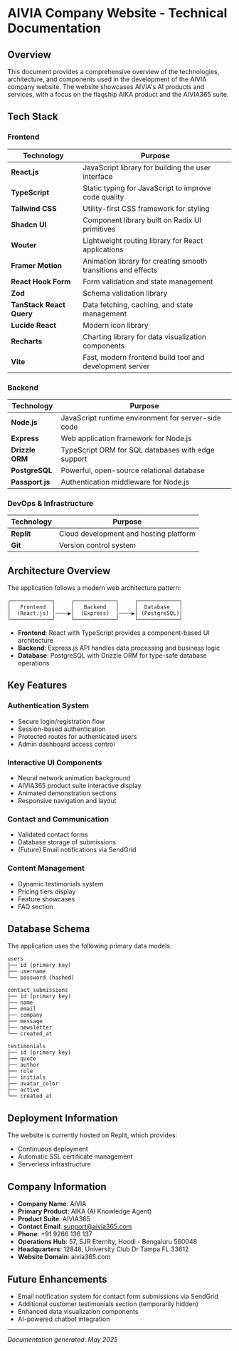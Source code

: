 # AIVIA Company Website - Technical Documentation

## Overview
This document provides a comprehensive overview of the technologies, architecture, and components used in the development of the AIVIA company website. The website showcases AIVIA's AI products and services, with a focus on the flagship AIKA product and the AIVIA365 suite.

## Tech Stack

### Frontend
| Technology | Purpose |
|------------|---------|
| **React.js** | JavaScript library for building the user interface |
| **TypeScript** | Static typing for JavaScript to improve code quality |
| **Tailwind CSS** | Utility-first CSS framework for styling |
| **Shadcn UI** | Component library built on Radix UI primitives |
| **Wouter** | Lightweight routing library for React applications |
| **Framer Motion** | Animation library for creating smooth transitions and effects |
| **React Hook Form** | Form validation and state management |
| **Zod** | Schema validation library |
| **TanStack React Query** | Data fetching, caching, and state management |
| **Lucide React** | Modern icon library |
| **Recharts** | Charting library for data visualization components |
| **Vite** | Fast, modern frontend build tool and development server |

### Backend
| Technology | Purpose |
|------------|---------|
| **Node.js** | JavaScript runtime environment for server-side code |
| **Express** | Web application framework for Node.js |
| **Drizzle ORM** | TypeScript ORM for SQL databases with edge support |
| **PostgreSQL** | Powerful, open-source relational database |
| **Passport.js** | Authentication middleware for Node.js |

### DevOps & Infrastructure
| Technology | Purpose |
|------------|---------|
| **Replit** | Cloud development and hosting platform |
| **Git** | Version control system |

## Architecture Overview
The application follows a modern web architecture pattern:

```
┌─────────────┐     ┌─────────────┐     ┌─────────────┐
│   Frontend  │     │   Backend   │     │  Database   │
│  (React.js) │────▶│  (Express)  │────▶│ (PostgreSQL)│
└─────────────┘     └─────────────┘     └─────────────┘
```

- **Frontend**: React with TypeScript provides a component-based UI architecture
- **Backend**: Express.js API handles data processing and business logic
- **Database**: PostgreSQL with Drizzle ORM for type-safe database operations

## Key Features

### Authentication System
- Secure login/registration flow
- Session-based authentication
- Protected routes for authenticated users
- Admin dashboard access control

### Interactive UI Components
- Neural network animation background
- AIVIA365 product suite interactive display
- Animated demonstration sections
- Responsive navigation and layout

### Contact and Communication
- Validated contact forms
- Database storage of submissions
- (Future) Email notifications via SendGrid

### Content Management
- Dynamic testimonials system
- Pricing tiers display
- Feature showcases
- FAQ section

## Database Schema
The application uses the following primary data models:

```
users
├── id (primary key)
├── username
└── password (hashed)

contact_submissions
├── id (primary key)
├── name
├── email
├── company
├── message
├── newsletter
└── created_at

testimonials
├── id (primary key)
├── quote
├── author
├── role
├── initials
├── avatar_color
├── active
└── created_at
```

## Deployment Information
The website is currently hosted on Replit, which provides:
- Continuous deployment
- Automatic SSL certificate management
- Serverless infrastructure

## Company Information
- **Company Name**: AIVIA
- **Primary Product**: AIKA (AI Knowledge Agent)
- **Product Suite**: AIVIA365
- **Contact Email**: support@aivia365.com
- **Phone**: +91 9266 136 137
- **Operations Hub**: 57, SJR Eternity, Hoodi - Bengaluru 560048
- **Headquarters**: 12848, University Club Dr Tampa FL 33612
- **Website Domain**: aivia365.com

## Future Enhancements
- Email notification system for contact form submissions via SendGrid
- Additional customer testimonials section (temporarily hidden)
- Enhanced data visualization components
- AI-powered chatbot integration

---

*Documentation generated: May 2025*